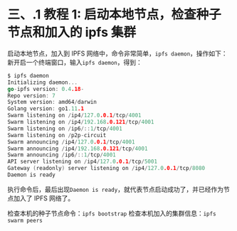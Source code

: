 # 三、.1 教程 1: 启动本地节点，检查种子节点和加入的 ipfs 集群

启动本地节点，加入到 IPFS 网络中，命令非常简单，`ipfs daemon`，操作如下： 新开启一个终端窗口，输入`ipfs daemon`，得到：

```go
$ ipfs daemon
Initializing daemon...
go-ipfs version: 0.4.18-
Repo version: 7
System version: amd64/darwin
Golang version: go1.11.1
Swarm listening on /ip4/127.0.0.1/tcp/4001
Swarm listening on /ip4/192.168.0.121/tcp/4001
Swarm listening on /ip6/::1/tcp/4001
Swarm listening on /p2p-circuit
Swarm announcing /ip4/127.0.0.1/tcp/4001
Swarm announcing /ip4/192.168.0.121/tcp/4001
Swarm announcing /ip6/::1/tcp/4001
API server listening on /ip4/127.0.0.1/tcp/5001
Gateway (readonly) server listening on /ip4/127.0.0.1/tcp/8080
Daemon is ready 
```

执行命令后，最后出现`Daemon is ready`，就代表节点启动成功了，并已经作为节点加入了 IPFS 网络了。

检查本机的种子节点命令：`ipfs bootstrap` 检查本机加入的集群信息：`ipfs swarm peers`